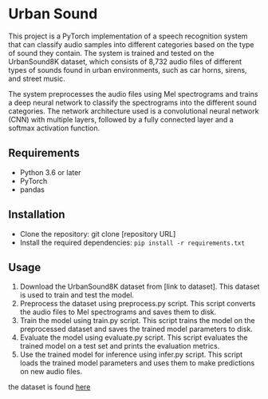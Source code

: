 # Urban Sound  
This project is a PyTorch implementation of a speech recognition system that can classify audio samples into different categories based on the type of sound they contain. The system is trained and tested on the UrbanSound8K dataset, which consists of 8,732 audio files of different types of sounds found in urban environments, such as car horns, sirens, and street music.  

The system preprocesses the audio files using Mel spectrograms and trains a deep neural network to classify the spectrograms into the different sound categories. The network architecture used is a convolutional neural network (CNN) with multiple layers, followed by a fully connected layer and a softmax activation function.

## Requirements
* Python 3.6 or later
* PyTorch
* pandas

## Installation
* Clone the repository: git clone [repository URL]
* Install the required dependencies: `pip install -r requirements.txt`

## Usage
1. Download the UrbanSound8K dataset from [link to dataset]. This dataset is used to train and test the model.
1. Preprocess the dataset using preprocess.py script. This script converts the audio files to Mel spectrograms and saves them to disk.
1. Train the model using train.py script. This script trains the model on the preprocessed dataset and saves the trained model parameters to disk.
1. Evaluate the model using evaluate.py script. This script evaluates the trained model on a test set and prints the evaluation metrics.
1. Use the trained model for inference using infer.py script. This script loads the trained model parameters and uses them to make predictions on new audio files.  


the dataset is found [here](https://urbansounddataset.weebly.com/)
